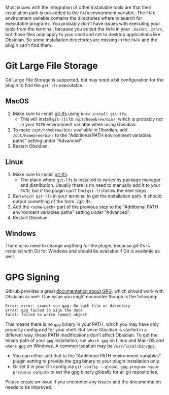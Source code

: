 Most issues with the integration of other installable tools are that their installation path is not added to the `PATH` environment variable. The `PATH` environment variable contains the directories where to search for executable programs. You probably don't have issues with executing your tools from the terminal, because you edited the `PATH` in your  `.bashrc`,`.zshrc`, but those files only apply to your shell and not to desktop applications like Obsidian. So some installation directories are missing in the `PATH` and the plugin can't find them.

# Git Large File Storage
Git Large File Storage is supported, but may need a bit configuration for the plugin to find the `git-lfs` executable.

## MacOS

1. Make sure to install [git-lfs](https://git-lfs.com/) using `brew install git-lfs`.
	- This will install `git-lfs` to `/opt/homebrew/bin/`, which is probably not in your `PATH` environment variable when using Obsidian.
2. To make `/opt/homebrew/bin/` available in Obsidian, add `/opt/homebrew/bin/` to the "Additional PATH environment variables paths" setting under "Advanced".
3. Restart Obsidian.

## Linux
1. Make sure to install [git-lfs](https://git-lfs.com/).
	- The place where `git-lfs` is installed to varies by package manager and distribution. Usually there is no need to manually add it to your `PATH`, but if the plugin can't find `git-lfs`follow the next steps.
2. Run `which git-lfs` in your terminal to get the installation path. It should output something of the form `<some-path>/git-lfs.
2. Add the `<some-path>` part of the previous step to the "Additional PATH environment variables paths" setting under "Advanced".
3. Restart Obsidian.

## Windows
There is no need to change anything for the plugin, because git-lfs is installed with Git for Windows and should be available if Git is available as well.

# GPG Signing

GitHub provides a great [documentation about GPG](https://docs.github.com/en/authentication/managing-commit-signature-verification/generating-a-new-gpg-key), which should work with Obsidian as well.
One issue you might encounter though is the following:
```
Error: error: cannot run gpg: No such file or directory
error: gpg failed to sign the data
fatal: failed to write commit object
```

This means there is no `gpg`  binary in your PATH, which you may have only properly configured for your shell. But since Obsidian is started in a different way, these PATH modifications don't affect Obsidian. To get the binary path of your `gpg` installation, run `which gpg` on Linux and Mac-OS and `where gpg` on Windows. A common location may be `/usr/local/bin/gpg`.

- You can either add that to the "Additional PATH environment variables" plugin setting to provide the gpg binary to your  plugin installation only.
- Or set it in your Git config via `git config --global gpg.program <your previous output>` to set the gpg binary globally for all git repositories.

Please create an issue if you encounter any issues and the documentation needs to be improved.